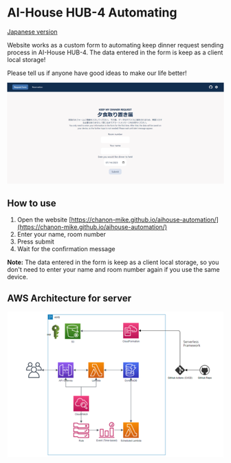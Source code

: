 # AI-House HUB-4 Automating

[Japanese version](./README.jp.md)

Website works as a custom form to automating keep dinner request sending process in AI-House HUB-4. The data entered in the form is keep as a client local storage!

Please tell us if anyone have good ideas to make our life better!

![Website image](public/images/website.png)

## How to use

1. Open the website [https://chanon-mike.github.io/aihouse-automation/](https://chanon-mike.github.io/aihouse-automation/)
2. Enter your name, room number
3. Press submit
4. Wait for the confirmation message

**Note:** The data entered in the form is keep as a client local storage, so you don't need to enter your name and room number again if you use the same device.

## AWS Architecture for server

![AWS Stack](public/images/aws_stack.png)
